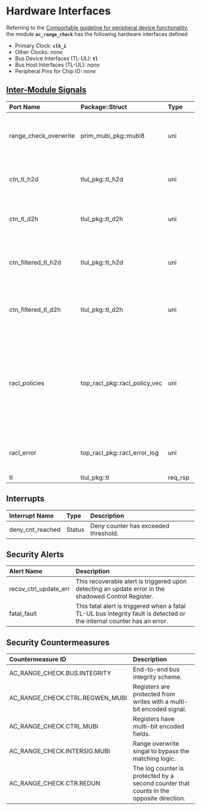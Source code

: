 # Hardware Interfaces

<!-- BEGIN CMDGEN util/regtool.py --interfaces ./hw/top_darjeeling/ip_autogen/ac_range_check/data/ac_range_check.hjson -->
Referring to the [Comportable guideline for peripheral device functionality](https://opentitan.org/book/doc/contributing/hw/comportability), the module **`ac_range_check`** has the following hardware interfaces defined
- Primary Clock: **`clk_i`**
- Other Clocks: *none*
- Bus Device Interfaces (TL-UL): **`tl`**
- Bus Host Interfaces (TL-UL): *none*
- Peripheral Pins for Chip IO: *none*

## [Inter-Module Signals](https://opentitan.org/book/doc/contributing/hw/comportability/index.html#inter-signal-handling)

| Port Name             | Package::Struct               | Type    | Act   |   Width | Description                                                                                                                          |
|:----------------------|:------------------------------|:--------|:------|--------:|:-------------------------------------------------------------------------------------------------------------------------------------|
| range_check_overwrite | prim_mubi_pkg::mubi8          | uni     | rcv   |       1 | Overwrites all ranges and let all requests pass through.                                                                             |
| ctn_tl_h2d            | tlul_pkg::tl_h2d              | uni     | rcv   |       1 | TL-UL input port (request part), synchronous                                                                                         |
| ctn_tl_d2h            | tlul_pkg::tl_d2h              | uni     | req   |       1 | TL-UL input port (response part), synchronous                                                                                        |
| ctn_filtered_tl_h2d   | tlul_pkg::tl_h2d              | uni     | req   |       1 | Filtered TL-UL output port (request part), synchronous                                                                               |
| ctn_filtered_tl_d2h   | tlul_pkg::tl_d2h              | uni     | rcv   |       1 | Filtered TL-UL output port (response part), synchronous                                                                              |
| racl_policies         | top_racl_pkg::racl_policy_vec | uni     | rcv   |       1 | Incoming RACL policy vector from a racl_ctrl instance. The policy selection vector (parameter) selects the policy for each register. |
| racl_error            | top_racl_pkg::racl_error_log  | uni     | req   |       1 | RACL error log information of this module.                                                                                           |
| tl                    | tlul_pkg::tl                  | req_rsp | rsp   |       1 |                                                                                                                                      |

## Interrupts

| Interrupt Name   | Type   | Description                          |
|:-----------------|:-------|:-------------------------------------|
| deny_cnt_reached | Status | Deny counter has exceeded threshold. |

## Security Alerts

| Alert Name            | Description                                                                                                            |
|:----------------------|:-----------------------------------------------------------------------------------------------------------------------|
| recov_ctrl_update_err | This recoverable alert is triggered upon detecting an update error in the shadowed Control Register.                   |
| fatal_fault           | This fatal alert is triggered when a fatal TL-UL bus integrity fault is detected or the internal counter has an error. |

## Security Countermeasures

| Countermeasure ID               | Description                                                                             |
|:--------------------------------|:----------------------------------------------------------------------------------------|
| AC_RANGE_CHECK.BUS.INTEGRITY    | End-to-end bus integrity scheme.                                                        |
| AC_RANGE_CHECK.CTRL.REGWEN_MUBI | Registers are protected from writes with a multi-bit encoded signal.                    |
| AC_RANGE_CHECK.CTRL.MUBI        | Registers have multi-bit encoded fields.                                                |
| AC_RANGE_CHECK.INTERSIG.MUBI    | Range overwrite singal to bypass the matching logic.                                    |
| AC_RANGE_CHECK.CTR.REDUN        | The log counter is protected by a second counter that counts in the opposite direction. |


<!-- END CMDGEN -->
